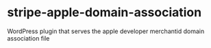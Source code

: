 # stripe-apple-domain-association
WordPress plugin that serves the apple developer merchantid domain association file
